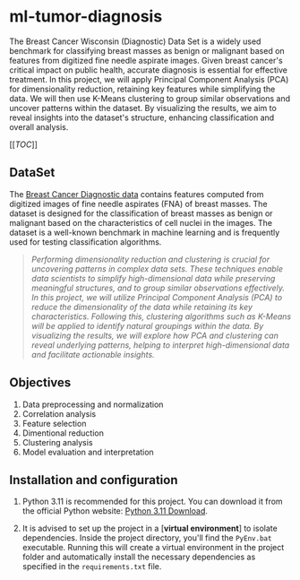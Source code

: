 # ml-tumor-diagnosis

The Breast Cancer Wisconsin (Diagnostic) Data Set is a widely used benchmark for classifying breast masses as benign or malignant based on features from digitized fine needle aspirate images. Given breast cancer's critical impact on public health, accurate diagnosis is essential for effective treatment. In this project, we will apply Principal Component Analysis (PCA) for dimensionality reduction, retaining key features while simplifying the data. We will then use K-Means clustering to group similar observations and uncover patterns within the dataset. By visualizing the results, we aim to reveal insights into the dataset's structure, enhancing classification and overall analysis.

[[_TOC_]]

## DataSet

The [Breast Cancer Diagnostic data](https://archive.ics.uci.edu/ml/datasets/Breast+Cancer+Wisconsin+%28Diagnostic%29) contains features computed from digitized images of fine needle aspirates (FNA) of breast masses. The dataset is designed for the classification of breast masses as benign or malignant based on the characteristics of cell nuclei in the images. The dataset is a well-known benchmark in machine learning and is frequently used for testing classification algorithms.

> _Performing dimensionality reduction and clustering is crucial for uncovering patterns in complex data sets. These techniques enable data scientists to simplify high-dimensional data while preserving meaningful structures, and to group similar observations effectively. In this project, we will utilize Principal Component Analysis (PCA) to reduce the dimensionality of the data while retaining its key characteristics. Following this, clustering algorithms such as K-Means will be applied to identify natural groupings within the data. By visualizing the results, we will explore how PCA and clustering can reveal underlying patterns, helping to interpret high-dimensional data and facilitate actionable insights._


## Objectives
    
1. Data preprocessing and normalization
2. Correlation analysis
3. Feature selection
4. Dimentional reduction
5. Clustering analysis
6. Model evaluation and interpretation


## Installation and configuration

1. Python 3.11 is recommended for this project. You can download it from the official Python website: [Python 3.11 Download](https://www.python.org/downloads/).

2. It is advised to set up the project in a [__virtual environment__] to isolate dependencies. Inside the project directory, you'll find the ```PyEnv.bat``` executable. Running this will create a virtual environment in the project folder and automatically install the necessary dependencies as specified in the ```requirements.txt``` file.
